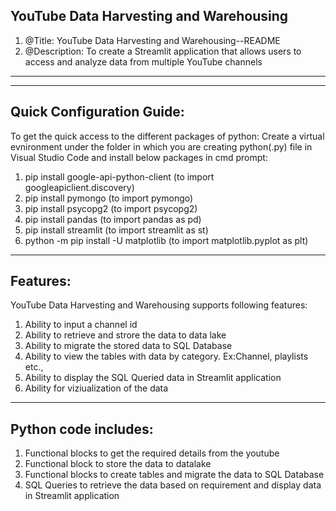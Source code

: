 YouTube Data Harvesting and Warehousing
------------------------------------------------------------------------------------------------------
1. @Title: YouTube Data Harvesting and Warehousing--README
2. @Description: To create a Streamlit application that allows users to access and analyze data from multiple YouTube channels
------------------------------------------------------------------------------------------------------

-----------------------------
Quick Configuration Guide:
-----------------------------
To get the quick access to the different packages of python:
Create a virtual evnironment under the folder in which you are creating python(.py) file in Visual Studio Code and install below packages in cmd prompt:

1. pip install google-api-python-client (to import googleapiclient.discovery) 
2. pip install pymongo (to import pymongo)
3. pip install psycopg2 (to import psycopg2)
4. pip install pandas (to import pandas as pd)
5. pip install streamlit (to import streamlit as st)
6. python -m pip install -U matplotlib (to import matplotlib.pyplot as plt)

--------------------------
Features:
--------------------------
YouTube Data Harvesting and Warehousing supports following features:
1. Ability to input a channel id
2. Ability to retrieve and strore the data to data lake
3. Ability to migrate the stored data to SQL Database
4. Ability to view the tables with data by category. Ex:Channel, playlists etc.,
5. Ability to display the SQL Queried data in Streamlit application
6. Ability for viziualization of the data

---------------------------------
Python code includes:
---------------------------------
1. Functional blocks to get the required details from the youtube
2. Functional block to store the data to datalake
3. Functional blocks to create tables and migrate the data to SQL Database
4. SQL Queries to retrieve the data based on requirement and display data in Streamlit application

